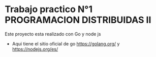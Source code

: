 
# Trabajo practico N°1 PROGRAMACION DISTRIBUIDAS II
Este proyecto esta realizado con Go y node js
- Aqui tiene el sitio oficial de go https://golang.org/ 
y https://nodejs.org/es/

